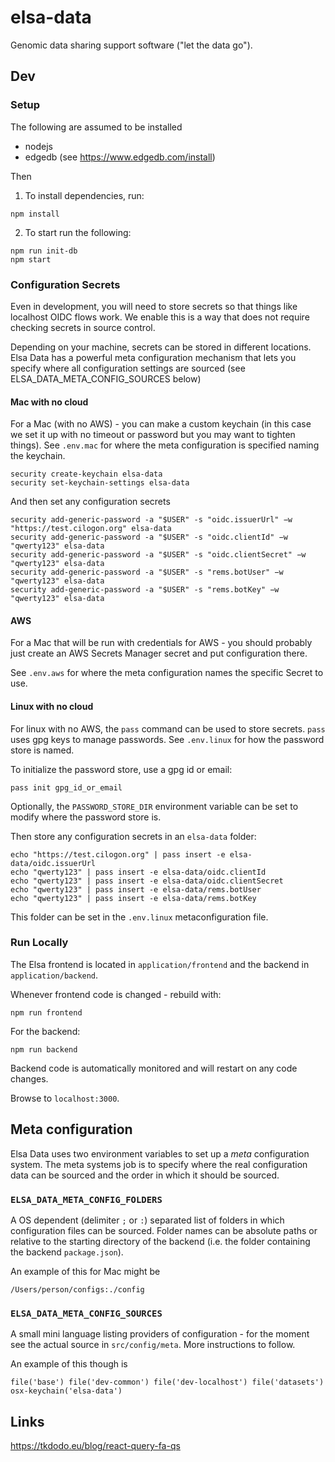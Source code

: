 # elsa-data

Genomic data sharing support software ("let the data go").

## Dev

### Setup

The following are assumed to be installed

- nodejs
- edgedb (see https://www.edgedb.com/install)

Then

1. To install dependencies, run:

```shell
npm install
```

2. To start run the following:

```shell
npm run init-db
npm start
```

### Configuration Secrets

Even in development, you will need to store secrets so that things like localhost OIDC flows
work. We enable this is a way that does not require checking secrets in source control.

Depending on your machine, secrets can be stored in different locations. Elsa Data has a powerful
meta configuration mechanism that lets you specify where all configuration settings are sourced
(see ELSA_DATA_META_CONFIG_SOURCES below)

#### Mac with no cloud

For a Mac (with no AWS) - you can make a custom keychain (in this case we set it up with
no timeout or password but you may want to tighten things). See `.env.mac` for where
the meta configuration is specified naming the keychain.

```shell
security create-keychain elsa-data
security set-keychain-settings elsa-data
```

And then set any configuration secrets

```shell
security add-generic-password -a "$USER" -s "oidc.issuerUrl" −w "https://test.cilogon.org" elsa-data
security add-generic-password -a "$USER" -s "oidc.clientId" −w "qwerty123" elsa-data
security add-generic-password -a "$USER" -s "oidc.clientSecret" −w "qwerty123" elsa-data
security add-generic-password -a "$USER" -s "rems.botUser" −w "qwerty123" elsa-data
security add-generic-password -a "$USER" -s "rems.botKey" −w "qwerty123" elsa-data
```

#### AWS

For a Mac that will be run with credentials for AWS - you should
probably just create an AWS Secrets Manager secret and put configuration there.

See `.env.aws` for where the meta configuration names the specific Secret to use.

#### Linux with no cloud

For linux with no AWS, the `pass` command can be used to store secrets. `pass` uses gpg keys to manage passwords.
See `.env.linux` for how the password store is named.

To initialize the password store, use a gpg id or email:

```shell
pass init gpg_id_or_email
```

Optionally, the `PASSWORD_STORE_DIR` environment variable can be set to modify where the password store is.

Then store any configuration secrets in an `elsa-data` folder:

```
echo "https://test.cilogon.org" | pass insert -e elsa-data/oidc.issuerUrl
echo "qwerty123" | pass insert -e elsa-data/oidc.clientId
echo "qwerty123" | pass insert -e elsa-data/oidc.clientSecret
echo "qwerty123" | pass insert -e elsa-data/rems.botUser
echo "qwerty123" | pass insert -e elsa-data/rems.botKey
```

This folder can be set in the `.env.linux` metaconfiguration file.

### Run Locally

The Elsa frontend is located in `application/frontend` and the backend in `application/backend`.

Whenever frontend code is changed - rebuild with:

```shell
npm run frontend
```

For the backend:

```shell
npm run backend
```

Backend code is automatically monitored and will restart on any code changes.

Browse to `localhost:3000`.

## Meta configuration

Elsa Data uses two environment variables to set up a _meta_ configuration
system. The meta systems job is to specify where the real configuration data
can be sourced and the order in which it should be sourced.

### `ELSA_DATA_META_CONFIG_FOLDERS`

A OS dependent (delimiter `;` or `:`) separated list of folders in which configuration files can be sourced.
Folder names can be absolute paths or relative to the starting directory of
the backend (i.e. the folder containing the backend `package.json`).

An example of this for Mac might be

`/Users/person/configs:./config`

### `ELSA_DATA_META_CONFIG_SOURCES`

A small mini language listing providers of configuration - for the moment
see the actual source in `src/config/meta`. More instructions to follow.

An example of this though is

`file('base') file('dev-common') file('dev-localhost') file('datasets') osx-keychain('elsa-data')`

## Links

https://tkdodo.eu/blog/react-query-fa-qs
